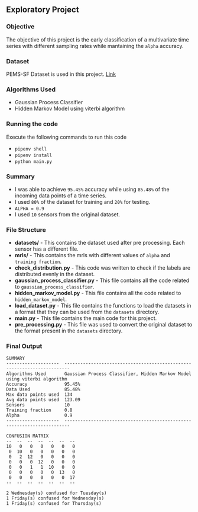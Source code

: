 ## Exploratory Project

### Objective
The objective of this project is the early classification of a multivariate time series with different sampling rates while mantaining the `alpha` accuracy.

### Dataset

PEMS-SF Dataset is used in this project.
[Link](https://archive.ics.uci.edu/ml/datasets/PEMS-SF)

### Algorithms Used
- Gaussian Process Classifier
- Hidden Markov Model using viterbi algorithm

### Running the code

Execute the following commands to run this code
- `pipenv shell`
- `pipenv install`
- `python main.py`

### Summary
- I was able to achieve `95.45%` accuracy while using `85.48%` of the incoming data points of a time series.
- I used `80%` of the dataset for training and `20%` for testing.
- `ALPHA = 0.9`
- I used `10` sensors from the original dataset.

### File Structure
- **datasets/** - This contains the dataset used after pre processing. Each sensor has a different file.
- **mrls/** - This contains the mrls with different values of `alpha` and `training fraction`.
- **check_distribution.py** - This code was written to check if the labels are distributed evenly in the dataset.
- **gaussian_process_classifier.py** - This file contains all the code related to `gaussian_process_classifier`.
- **hidden_markov_model.py** - This file contains all the code related to `hidden_markov_model`.
- **load_dataset.py** - This file contains the functions to load the datasets in a format that they can be used from the `datasets` directory.
- **main.py** - This file contains the main code for this project.
- **pre_processing.py** - This file was used to convert the original dataset to the format present in the `datasets` directory.

### Final Output
```
SUMMARY
--------------------  ------------------------------------------------------------------------
Algorithms Used       Gaussian Process Classifier, Hidden Markov Model using viterbi algorithm
Accuracy              95.45%
Data Used             85.48%
Max data points used  134
Avg data points used  123.09
Sensors               10
Training fraction     0.8
Alpha                 0.9
--------------------  ------------------------------------------------------------------------

CONFUSION MATRIX
--  --  --  --  --  --  --
10   0   0   0   0   0   0
 0  10   0   0   0   0   0
 0   2  12   0   0   0   0
 0   0   0  12   0   0   0
 0   0   1   1  10   0   0
 0   0   0   0   0  13   0
 0   0   0   0   0   0  17
--  --  --  --  --  --  --

2 Wednesday(s) confused for Tuesday(s)
1 Friday(s) confused for Wednesday(s)
1 Friday(s) confused for Thursday(s)
```
